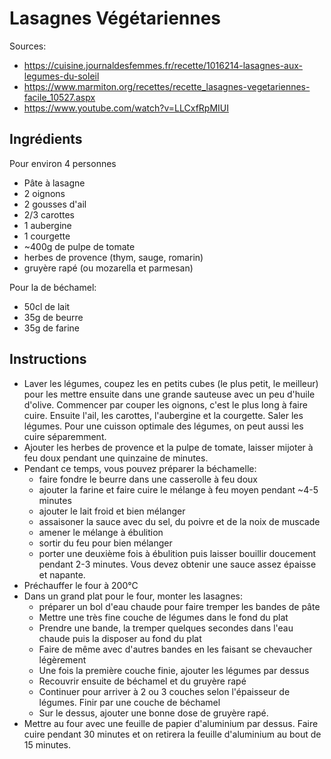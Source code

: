 # Lasagnes Végétariennes

Sources:
- https://cuisine.journaldesfemmes.fr/recette/1016214-lasagnes-aux-legumes-du-soleil
- https://www.marmiton.org/recettes/recette_lasagnes-vegetariennes-facile_10527.aspx
- https://www.youtube.com/watch?v=LLCxfRpMIUI

## Ingrédients

Pour environ 4 personnes

- Pâte à lasagne
- 2 oignons
- 2 gousses d'ail
- 2/3 carottes
- 1 aubergine
- 1 courgette
- ~400g de pulpe de tomate
- herbes de provence (thym, sauge, romarin)
- gruyère rapé (ou mozarella et parmesan)

Pour la  de béchamel:
- 50cl de lait
- 35g de beurre
- 35g de farine

## Instructions

- Laver les légumes, coupez les en petits cubes (le plus petit, le meilleur) pour les mettre ensuite dans une grande sauteuse avec un peu d'huile d'olive. Commencer par couper les oignons, c'est le plus long à faire cuire. Ensuite l'ail, les carottes, l'aubergine et la courgette. Saler les légumes.
Pour une cuisson optimale des légumes, on peut aussi les cuire séparemment. 
- Ajouter les herbes de provence et la pulpe de tomate, laisser mijoter à feu doux pendant une quinzaine de minutes.
- Pendant ce temps, vous pouvez préparer la béchamelle:
  - faire fondre le beurre dans une casserolle à feu doux
  - ajouter la farine et faire cuire le mélange à feu moyen pendant ~4-5 minutes
  - ajouter le lait froid et bien mélanger
  - assaisoner la sauce avec du sel, du poivre et de la noix de muscade
  - amener le mélange à ébulition
  - sortir du feu pour bien mélanger
  - porter une deuxième fois à ébulition puis laisser bouillir doucement pendant 2-3 minutes. Vous devez obtenir une sauce assez épaisse et napante.
- Préchauffer le four à 200°C
- Dans un grand plat pour le four, monter les lasagnes:
  - préparer un bol d'eau chaude pour faire tremper les bandes de pâte
  - Mettre une très fine couche de légumes dans le fond du plat
  - Prendre une bande, la tremper quelques secondes dans l'eau chaude puis la disposer au fond du plat
  - Faire de même avec d'autres bandes en les faisant se chevaucher légèrement
  - Une fois la première couche finie, ajouter les légumes par dessus
  - Recouvrir ensuite de béchamel et du gruyère rapé
  - Continuer pour arriver à 2 ou 3 couches selon l'épaisseur de légumes. Finir par une couche de béchamel
  - Sur le dessus, ajouter une bonne dose de gruyère rapé.
- Mettre au four avec une feuille de papier d'aluminium par dessus. Faire cuire pendant 30 minutes et on retirera la feuille d'aluminium au bout de 15 minutes.

